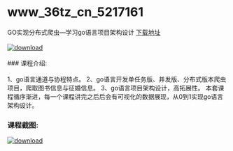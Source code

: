 # www_36tz_cn_5217161
GO实现分布式爬虫—学习go语言项目架构设计
[下载地址](http://www.36tz.cn/article/5217161 "下载地址")
<br/></br>[![download](http://36tz.cn/muke_img/2020_12_12345-10.jpg "下载地址")](http://www.36tz.cn/article/5217161 "下载地址")
<br/></br>### 课程介绍:<br/></br>1、go语言通道与协程特点。
2、go语言开发单任务版、并发版、分布式版本爬虫项目，爬取图书信息与征婚信息。
3、go语言项目架构设计，高拓展性。
本套课程循序渐进，每一个课程讲完之后后会有可视化的数据展现，从0到1实现go语言架构设计。

### 课程截图:
[![download](http://36tz.cn/muke_img/2020_12_2-101.png "下载地址")](http://www.36tz.cn/article/5217161 "下载地址")
